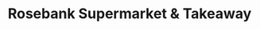 ---
title: "Rosebank Supermarket & Takeaway"
url: /johannesburg/rosebank-supermarket-and-takeaway/
shop: convenience
---